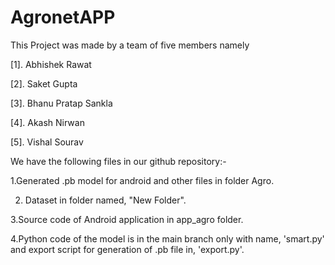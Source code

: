 # AgronetAPP
This Project was made by a team of five members namely

[1]. Abhishek Rawat

[2]. Saket Gupta

[3]. Bhanu Pratap Sankla

[4]. Akash Nirwan

[5]. Vishal Sourav

We have the following files in our github repository:-

1.Generated .pb model for android and other files in folder Agro.

2. Dataset in folder named, "New Folder".

3.Source code of Android application in app_agro folder.

4.Python code of the model is in the main branch only with name, 'smart.py' and export script for generation of .pb file in, 'export.py'.
